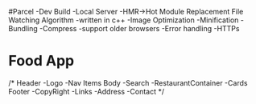#Parcel
-Dev Build
-Local Server
-HMR->Hot Module Replacement
File Watching Algorithm -written in c++
-Image Optimization
-Minification
-Bundling
-Compress
-support older browsers
-Error handling
-HTTPs




# Food App
/*
Header
    -Logo
    -Nav Items
Body
    -Search
    -RestaurantContainer
    -Cards
Footer
    -CopyRight
    -Links
    -Address
    -Contact
*/